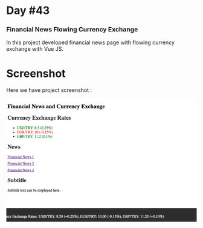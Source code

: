 # Day #43

### Financial News Flowing Currency Exchange
In this project developed financial news page with flowing currency exchange with Vue JS.

# Screenshot
Here we have project screenshot :

![screenshot](screenshot.png)